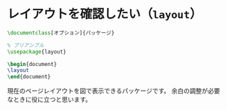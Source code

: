 # レイアウトを確認したい（``layout``）

```latex
\documentclass[オプション]{パッケージ}

% プリアンブル
\usepackage{layout}

\begin{document}
\layout
\end{document}
```

現在のページレイアウトを図で表示できるパッケージです。
余白の調整が必要なときに役に立つと思います。

